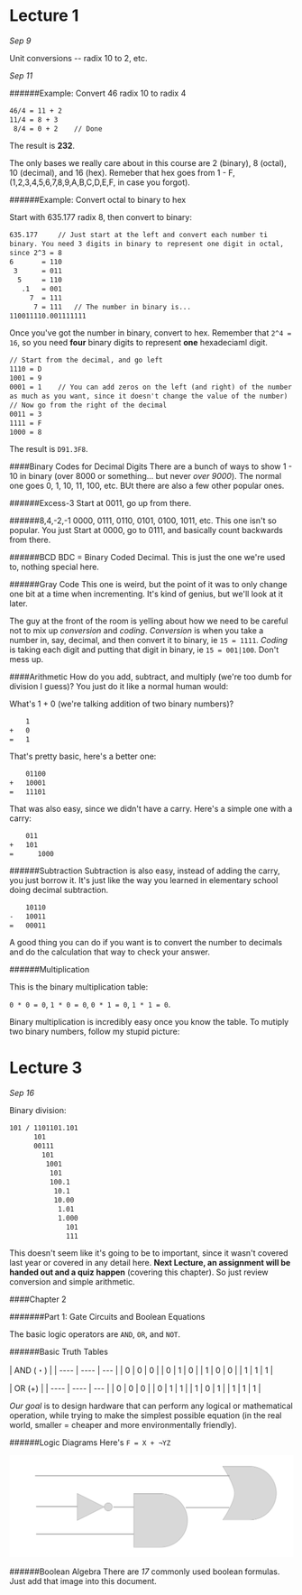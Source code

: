 Lecture 1
=========

*Sep 9*

Unit conversions -- radix 10 to 2, etc.

*Sep 11*

######Example: Convert 46 radix 10 to radix 4
```
46/4 = 11 + 2
11/4 = 8 + 3
 8/4 = 0 + 2	// Done
```

The result is **232**.

The only bases we really care about in this course are 2 (binary), 8 (octal), 10 (decimal), and 16 (hex). Remeber that hex goes from 1 - F, (1,2,3,4,5,6,7,8,9,A,B,C,D,E,F, in case you forgot).

######Example: Convert octal to binary to hex

Start with 635.177 radix 8, then convert to binary:
```
635.177		// Just start at the left and convert each number ti binary. You need 3 digits in binary to represent one digit in octal, since 2^3 = 8
6       = 110
 3      = 011
  5     = 110
   .1   = 001
     7  = 111
      7 = 111	// The number in binary is...
110011110.001111111
```
Once you've got the number in binary, convert to hex. Remember that `2^4 = 16`, so you need **four** binary digits to represent **one** hexadeciaml digit. 
```
// Start from the decimal, and go left
1110 = D
1001 = 9
0001 = 1	// You can add zeros on the left (and right) of the number as much as you want, since it doesn't change the value of the number)
// Now go from the right of the decimal
0011 = 3
1111 = F
1000 = 8
```
The result is `D91.3F8`.

####Binary Codes for Decimal Digits
There are a bunch of ways to show 1 - 10 in binary (over 8000 or something... but never *over 9000*). The normal one goes 0, 1, 10, 11, 100, etc. BUt there are also a few other popular ones.

######Excess-3
Start at 0011, go up from there.

######8,4,-2,-1
0000, 0111, 0110, 0101, 0100, 1011, etc. This one isn't so popular. You just Start at 0000, go to 0111, and basically count backwards from there.

######BCD
BDC = Binary Coded Decimal. This is just the one we're used to, nothing special here.

######Gray Code
This one is weird, but the point of it was to only change one bit at a time when incrementing. It's kind of genius, but we'll look at it later.

The guy at the front of the room is yelling about how we need to be careful not to mix up *conversion* and *coding*. *Conversion* is when you take a number in, say, decimal, and then convert it to binary, ie `15 = 1111`. *Coding* is taking each digit and putting that digit in binary, ie `15 = 001|100`. Don't mess up.

####Arithmetic
How do you add, subtract, and multiply (we're too dumb for division I guess)? You just do it like a normal human would:

What's 1 + 0 (we're talking addition of two binary numbers)? 
```
	1
+	0
=	1
```

That's pretty basic, here's a better one:
```
	01100
+	10001
=	11101
```
That was also easy, since we didn't have a carry. Here's a simple one with a carry:
```
	011
+	101
=      1000
```

######Subtraction
Subtraction is also easy, instead of adding the carry, you just borrow it. It's just like the way you learned in elementary school doing decimal subtraction.
```
	10110
-	10011
=	00011
```

A good thing you can do if you want is to convert the number to decimals and do the calculation that way to check your answer.

######Multiplication

This is the binary multiplication table:

`0 * 0 = 0`, `1 * 0 = 0`, `0 * 1 = 0`, `1 * 1 = 0`.

Binary multiplication is incredibly easy once you know the table. To mutiply two binary numbers, follow my stupid picture:

Lecture 3
=========

*Sep 16*

Binary division:
```
101 / 1101101.101
      101
      00111
        101
         1001
          101
          100.1
           10.1
           10.00
            1.01
            1.000
              101
              111
```
This doesn't seem like it's going to be to important, since it wasn't covered last year or covered in any detail here. **Next Lecture, an assignment will be handed out and a quiz happen** (covering this chapter). So just review conversion and simple arithmetic.

####Chapter 2

#######Part 1: Gate Circuits and Boolean Equations

The basic logic operators are `AND`, `OR`, and `NOT`. 

######Basic Truth Tables

| AND (・)          |
| ---- | ---- | --- |
| 0    | 0    | 0   |
| 0    | 1    | 0   |
| 1    | 0    | 0   |
| 1    | 1    | 1   |

| OR (+)            |
| ---- | ---- | --- |
| 0    | 0    | 0   |
| 0    | 1    | 1   |
| 1    | 0    | 1   |
| 1    | 1    | 1   |

*Our goal* is to design hardware that can perform any logical or mathematical operation, while trying to make the simplest possible equation (in the real world, smaller = cheaper and more environmentally friendly).

######Logic Diagrams
Here's `F = X + ¬YZ`

<img src="img/ld.png" />

######Boolean Algebra
There are *17* commonly used boolean formulas. Just add that image into this document.

